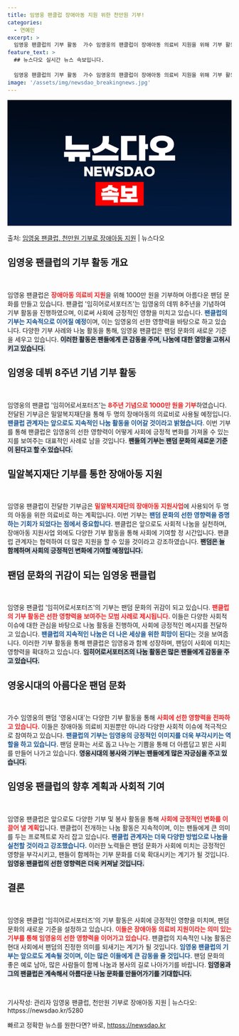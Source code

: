 ```yaml
---
title: 임영웅 팬클럽 장애아동 지원 위한 천만원 기부!
categories:
  - 연예인
excerpt: >
  임영웅 팬클럽의 기부 활동  가수 임영웅의 팬클럽이 장애아동 의료비 지원을 위해 기부 활동을 펼쳐 아름다운 …
feature_text: >
  ## 뉴스다오 실시간 뉴스 속보입니다.

  임영웅 팬클럽의 기부 활동  가수 임영웅의 팬클럽이 장애아동 의료비 지원을 위해 기부 활동을 펼쳐 아름다운 …
image: '/assets/img/newsdao_breakingnews.jpg'
---
```


![뉴스다오 속보](/assets/img/newsdao_breakingnews.jpg)

<p>출처: <a href="httpss://newsdao.kr/5280" rel="dofollow">임영웅 팬클럽, 천만원 기부로 장애아동 지원</a> | 뉴스다오</p>

<h2 data-ke-size="size26">임영웅 팬클럽의 기부 활동 개요</h2>  

<p data-ke-size="size16">&nbsp;</p>  
임영웅 팬클럽은 <b><span style="color: #ee2323;">장애아동 의료비 지원</span></b>을 위해 1000만 원을 기부하며 아름다운 팬덤 문화를 만들고 있습니다. 팬클럽 '임히어로서포터즈'는 임영웅의 데뷔 8주년을 기념하여 기부 활동을 진행하였으며, 이로써 사회에 긍정적인 영향을 미치고 있습니다. <b><span style="color: #1a5490;">팬클럽의 기부는 지속적으로 이어질 예정</span></b>이며, 이는 임영웅의 선한 영향력을 바탕으로 하고 있습니다. 다양한 기부 사례와 나눔 활동을 통해, 임영웅 팬클럽은 팬덤 문화의 새로운 기준을 세우고 있습니다. <b><span style="background-color: #21538527;">이러한 활동은 팬들에게 큰 감동을 주며, 나눔에 대한 열망을 고취시키고 있습니다.</span></b>  

<h2 data-ke-size="size26">임영웅 데뷔 8주년 기념 기부 활동</h2>  

<p data-ke-size="size16">&nbsp;</p>  
임영웅의 팬클럽 '임히어로서포터즈'는 <b><span style="color: #ee2323;">8주년 기념으로 1000만 원을 기부</span></b>하였습니다. 전달된 기부금은 밀알복지재단을 통해 두 명의 장애아동의 의료비로 사용될 예정입니다. <b><span style="color: #1a5490;">팬클럽 관계자는 앞으로도 지속적인 나눔 활동을 이어갈 것이라고 밝혔습니다</span></b>. 이번 기부를 통해 팬클럽은 임영웅의 선한 영향력이 어떻게 사회에 긍정적 변화를 가져올 수 있는지를 보여주는 대표적인 사례로 남을 것입니다. <b><span style="background-color: #21538527;">팬들의 기부는 팬덤 문화의 새로운 기준이 된다고 할 수 있습니다.</span></b>  

<h2 data-ke-size="size26">밀알복지재단 기부를 통한 장애아동 지원</h2>  

<p data-ke-size="size16">&nbsp;</p>  
임영웅 팬클럽이 전달한 기부금은 <b><span style="color: #ee2323;">밀알복지재단의 장애아동 지원사업</span></b>에 사용되어 두 명의 아동을 위한 의료비로 하는 계획입니다. 이번 기부는 <b><span style="color: #1a5490;">팬덤 문화의 선한 영향력을 증명하는 기회가 되었다는 점에서 중요합니다.</span></b> 팬클럽은 앞으로도 사회적 나눔을 실천하며, 장애아동 지원사업 외에도 다양한 기부 활동을 통해 사회에 기여할 정 시간입니다. 팬클럽 관계자는 협력하여 더 많은 지원을 할 수 있을 것이라고 강조하였습니다. <b><span style="background-color: #21538527;">팬덤은 늘 함께하며 사회의 긍정적인 변화에 기여할 예정입니다.</span></b>  

<h2 data-ke-size="size26">팬덤 문화의 귀감이 되는 임영웅 팬클럽</h2>  

<p data-ke-size="size16">&nbsp;</p>  
임영웅 팬클럽 '임히어로서포터즈'의 기부는 팬덤 문화의 귀감이 되고 있습니다. <b><span style="color: #ee2323;">팬클럽의 기부 활동은 선한 영향력을 보여주는 모범 사례로 제시됩니다.</span></b> 이들은 다양한 사회적 이슈에 대한 관심을 바탕으로 나눔 활동을 진행하여, 사회에 긍정적인 메시지를 전달하고 있습니다. <b><span style="color: #1a5490;">팬클럽의 지속적인 나눔은 더 나은 세상을 위한 희망이 된다</span></b>는 것을 보여줍니다. 이러한 기부 활동을 통해 팬클럽은 임영웅과 함께 성장하며, 팬덤이 사회에 미치는 영향력을 확대하고 있습니다. <b><span style="background-color: #21538527;">임히어로서포터즈의 나눔 활동은 많은 팬들에게 감동을 주고 있습니다.</span></b>  

<h2 data-ke-size="size26">영웅시대의 아름다운 팬덤 문화</h2>  

<p data-ke-size="size16">&nbsp;</p>  
가수 임영웅의 팬덤 '영웅시대'는 다양한 기부 활동을 통해 <b><span style="color: #ee2323;">사회에 선한 영향력을 전파하고 있습니다.</span></b> 이들은 장애아동 의료비 지원뿐만 아니라 다양한 사회적 이슈에 적극적으로 참여하고 있습니다. <b><span style="color: #1a5490;">팬클럽의 기부는 임영웅의 긍정적인 이미지를 더욱 부각시키는 역할을 하고 있습니다.</span></b> 팬덤 문화는 서로 돕고 나누는 기쁨을 통해 더 아름답고 밝은 사회를 만들어 나가고 있습니다. <b><span style="background-color: #21538527;">영웅시대의 봉사와 기부는 팬들에게 많은 자긍심을 주고 있습니다.</span></b>  

<h2 data-ke-size="size26">임영웅 팬클럽의 향후 계획과 사회적 기여</h2>  

<p data-ke-size="size16">&nbsp;</p>  
임영웅 팬클럽은 앞으로도 다양한 기부 및 봉사 활동을 통해 <b><span style="color: #ee2323;">사회에 긍정적인 변화를 이끌어 낼 계획</span></b>입니다. 팬클럽이 전개하는 나눔 활동은 지속적이며, 이는 팬들에게 큰 의미를 두는 프로젝트로 자리 잡고 있습니다. <b><span style="color: #1a5490;">팬클럽 관계자는 더욱 다양한 방법으로 나눔을 실천할 것이라고 강조했습니다.</span></b> 이러한 노력들은 팬덤 문화가 사회에 미치는 긍정적인 영향을 부각시키고, 팬들이 함께하는 기부 문화를 더욱 확대시키는 계기가 될 것입니다. <b><span style="background-color: #21538527;">임영웅 팬클럽의 선한 영향력은 더욱 커져날 것입니다.</span></b>  

<h2 data-ke-size="size26">결론</h2>  

<p data-ke-size="size16">&nbsp;</p>  
임영웅 팬클럽 '임히어로서포터즈'의 기부 활동은 사회에 긍정적인 영향을 미치며, 팬덤 문화의 새로운 기준을 설정하고 있습니다. <b><span style="color: #ee2323;">이들은 장애아동 의료비 지원이라는 의미 있는 기부를 통해 임영웅의 선한 영향력을 이어가고 있습니다.</span></b> 팬클럽의 지속적인 나눔 활동은 현대 사회에서 팬덤의 진정한 의미를 되새기는 계기가 될 것입니다. <b><span style="color: #1a5490;">임영웅 팬클럽의 기부는 앞으로도 계속될 것이며, 이는 많은 이들에게 큰 감동을 줄 것입니다.</span></b> 팬덤 문화의 좋은 예로 남아, 많은 사람들이 함께 나눔과 봉사의 길로 나아가기를 바랍니다. <b><span style="background-color: #21538527;">임영웅과 그의 팬클럽은 계속해서 아름다운 나눔 문화를 만들어가기를 기대합니다.</span></b>  

<p data-ke-size="size16">&nbsp;</p>  
기사작성: 관리자  
임영웅 팬클럽, 천만원 기부로 장애아동 지원 | 뉴스다오: httpss://newsdao.kr/5280   

빠르고 정확한 뉴스를 원한다면? 바로, <a href="httpss://newsdao.kr" rel="dofollow">httpss://newsdao.kr</a>


